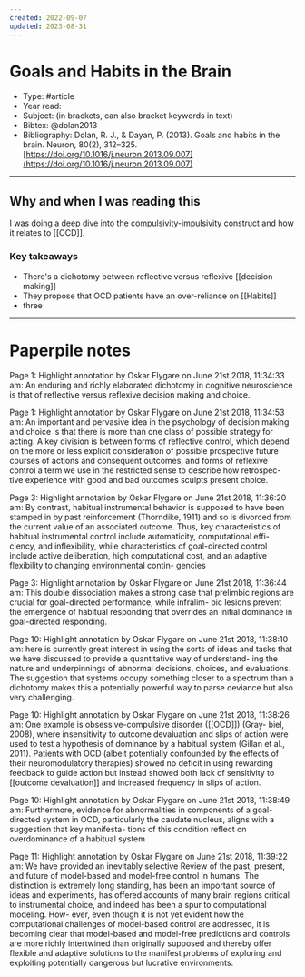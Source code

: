 ```yaml
---
created: 2022-09-07
updated: 2023-08-31
---
```

# Goals and Habits in the Brain
* Type: #article
* Year read:
* Subject: (in brackets, can also bracket keywords in text)
* Bibtex: @dolan2013
* Bibliography: Dolan, R. J., & Dayan, P. (2013). Goals and habits in the brain. Neuron, 80(2), 312–325. [https://doi.org/10.1016/j.neuron.2013.09.007](https://doi.org/10.1016/j.neuron.2013.09.007)
---
## Why and when I was reading this
I was doing a deep dive into the compulsivity-impulsivity construct and how it relates to [[OCD]]. 

### Key takeaways
* There's a dichotomy between reflective versus reflexive [[decision making]]
* They propose that OCD patients have an over-reliance on [[Habits]]
* three

---

# Paperpile notes

Page 1: Highlight annotation by Oskar Flygare on June 21st 2018, 11:34:33 am:
An enduring and richly elaborated dichotomy in cognitive neuroscience is that of reflective versus reflexive decision making and choice.

Page 1: Highlight annotation by Oskar Flygare on June 21st 2018, 11:34:53 am:
An important and pervasive idea in the psychology of decision making and choice is that there is more than one class of possible strategy for acting. A key division is between forms of reflective control, which depend on the more or less explicit consideration of possible prospective future courses of actions and consequent outcomes, and forms of reflexive control a term we use in the restricted sense to describe how retrospec- tive experience with good and bad outcomes sculpts present choice.

Page 3: Highlight annotation by Oskar Flygare on June 21st 2018, 11:36:20 am:
By contrast, habitual instrumental behavior is supposed to have been stamped in by past reinforcement (Thorndike, 1911) and so is divorced from the current value of an associated outcome. Thus, key characteristics of habitual instrumental control include automaticity, computational effi- ciency, and inflexibility, while characteristics of goal-directed control include active deliberation, high computational cost, and an adaptive flexibility to changing environmental contin- gencies

Page 3: Highlight annotation by Oskar Flygare on June 21st 2018, 11:36:44 am:
This double dissociation makes a strong case that prelimbic regions are crucial for goal-directed performance, while infralim- bic lesions prevent the emergence of habitual responding that overrides an initial dominance in goal-directed responding.

Page 10: Highlight annotation by Oskar Flygare on June 21st 2018, 11:38:10 am:
here is currently great interest in using the sorts of ideas and tasks that we have discussed to provide a quantitative way of understand- ing the nature and underpinnings of abnormal decisions, choices, and evaluations. The suggestion that systems occupy something closer to a spectrum than a dichotomy makes this a potentially powerful way to parse deviance but also very challenging.

Page 10: Highlight annotation by Oskar Flygare on June 21st 2018, 11:38:26 am:
One example is obsessive-compulsive disorder ([[OCD]]) (Gray- biel, 2008), where insensitivity to outcome devaluation and slips of action were used to test a hypothesis of dominance by a habitual system (Gillan et al., 2011). Patients with OCD (albeit potentially confounded by the effects of their neuromodulatory therapies) showed no deficit in using rewarding feedback to guide action but instead showed both lack of sensitivity to [[outcome devaluation]] and increased frequency in slips of action.

Page 10: Highlight annotation by Oskar Flygare on June 21st 2018, 11:38:49 am:
Furthermore, evidence for abnormalities in components of a goal-directed system in OCD, particularly the caudate nucleus, aligns with a suggestion that key manifesta- tions of this condition reflect on overdominance of a habitual system

Page 11: Highlight annotation by Oskar Flygare on June 21st 2018, 11:39:22 am:
We have provided an inevitably selective Review of the past, present, and future of model-based and model-free control in humans. The distinction is extremely long standing, has been an important source of ideas and experiments, has offered accounts of many brain regions critical to instrumental choice, and indeed has been a spur to computational modeling. How- ever, even though it is not yet evident how the computational challenges of model-based control are addressed, it is becoming clear that model-based and model-free predictions and controls are more richly intertwined than originally supposed and thereby offer flexible and adaptive solutions to the manifest problems of exploring and exploiting potentially dangerous but lucrative environments.